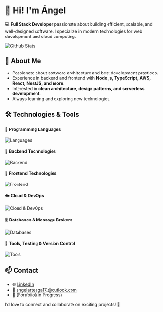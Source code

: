 # 👋 Hi! I'm Ángel  

💻 **Full Stack Developer** passionate about building efficient, scalable, and well-designed software. I specialize in modern technologies for web development and cloud computing.  

![GitHub Stats](https://github-readme-stats.vercel.app/api?username=ssssshel&show_icons=true&theme=holi)

## 🚀 About Me  
- Passionate about software architecture and best development practices.  
- Experience in backend and frontend with **Node.js, TypeScript, AWS, React, NestJS, and more**.  
- Interested in **clean architecture, design patterns, and serverless development**.  
- Always learning and exploring new technologies.  

## 🛠️ Technologies & Tools
#### **📌 Programming Languages**  
![Languages](https://skillicons.dev/icons?i=js,ts,go,java,python,php,bash)  

#### **🚀 Backend Technologies**  
![Backend](https://skillicons.dev/icons?i=nodejs,deno,spring,laravel)  

#### **🎨 Frontend Technologies**  
![Frontend](https://skillicons.dev/icons?i=react,angular,vue,html,css,tailwind)  

#### **☁️ Cloud & DevOps**  
![Cloud & DevOps](https://skillicons.dev/icons?i=aws,gcp,docker,terraform)  

#### **🗄️ Databases & Message Brokers**  
![Databases](https://skillicons.dev/icons?i=mongo,postgres,mysql,redis,rabbitmq)  

#### **🔧 Tools, Testing & Version Control**  
![Tools](https://skillicons.dev/icons?i=git,jest)

## 📫 Contact  
- 🌐 [LinkedIn](https://www.linkedin.com/in/angelart179)  
- 📧 angelarteaga17_@outlook.com 
- 🚀 [Portfolio](In Progress)

I’d love to connect and collaborate on exciting projects! 🚀  